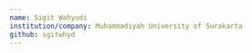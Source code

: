```yaml
---
name: Sigit Wahyudi
institution/company: Muhammadiyah University of Surakarta
github: sgitwhyd
---
```

